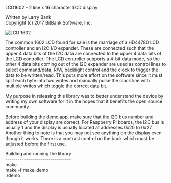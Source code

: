 LCD1602 - 2 line x 16 character LCD display<br>

Written by Larry Bank<br>
Copyright (c) 2017 BitBank Software, Inc.<br>

![LCD 1602](/lcd1602.jpg?raw=true "Running on RPi0W")

The common 1602 LCD found for sale is the marriage of a HD44780 LCD controller
and an I2C I/O expander. These are connected such that the upper 4 data bits of
the I2C data are connected to the upper 4 data bits of the LCD controller. The
LCD controller supports a 4-bit data mode, so the other 4 data bits coming out
of the I2C expander are used as control lines to select command/data, R/W, 
backlight control and the clock to trigger the data to be written/read. This
puts more effort on the software since it must split each byte into two writes
and manually pulse the clock line with multiple writes which toggle the correct
data bit.

My purpose in releasing this library was to better understand the device by
writing my own software for it in the hopes that it benefits the open source
community.


Before building the demo app, make sure that the I2C bus number and address
of your display are correct. For Raspberry Pi boards, the I2C bus is usually 1
and the display is usually located at addresses 0x20 to 0x27. Another thing to
note is that you may not see anything on the display even though it works. There
is a contrast control on the back which must be adjusted before the first use.


Building and running the library<br>
--------------------------------<br>
make<br>
make -f make_demo<br>
./demo<br>

